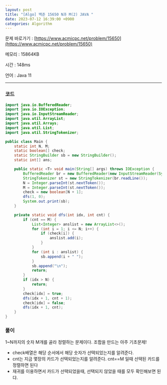 ```yaml
---
layout: post
title: "[Algo] 백준 15650 N과 M(2) JAVA "
date: 2023-07-12 16:39:00 +0900
categories: Algorithm
---
```


문제 바로가기 : [https://www.acmicpc.net/problem/15650](https://www.acmicpc.net/problem/15650)

메모리 : 15864KB

시간 : 148ms

언어 : Java 11

---

### 코드

```java
import java.io.BufferedReader;
import java.io.IOException;
import java.io.InputStreamReader;
import java.util.ArrayList;
import java.util.Arrays;
import java.util.List;
import java.util.StringTokenizer;

public class Main {
    static int N, M;
    static boolean[] check;
    static StringBuilder sb = new StringBuilder();
    static int[] ans;

    public static <T> void main(String[] args) throws IOException {
        BufferedReader br = new BufferedReader(new InputStreamReader(System.in));
        StringTokenizer st = new StringTokenizer(br.readLine());
        N = Integer.parseInt(st.nextToken());
        M = Integer.parseInt(st.nextToken());
        check = new boolean[N + 1];
        dfs(1, 0);
        System.out.print(sb);
    }

    private static void dfs(int idx, int cnt) {
        if (cnt == M) {
            List<Integer> anslist = new ArrayList<>();
            for (int i = 1; i <= N; i++) {
                if (check[i]) {
                    anslist.add(i);
                }
            }
            for (int i : anslist) {
                sb.append(i + " ");
            }
            sb.append("\n");
            return;
        }
        if (idx > N) {
            return;
        }
        check[idx] = true;
        dfs(idx + 1, cnt + 1);
        check[idx] = false;
        dfs(idx + 1, cnt);
    }
}
```

### 풀이

1~N까지의 숫자 M개를 골라 정렬하는 문제이다.
조합을 만드는 아주 기초문제!

- check배열은 해당 순서에서 해당 숫자가 선택되었는지를 알려준다.
- cnt는 지금 몇장의 카드가 선택되었는지를 알려준다. cnt==M 일때 선택된 카드를 정렬하면 된다
- 재귀를 이용하면서 카드가 선택되었을때, 선택되지 않았을 때를 모두 확인해보면 된댜.
